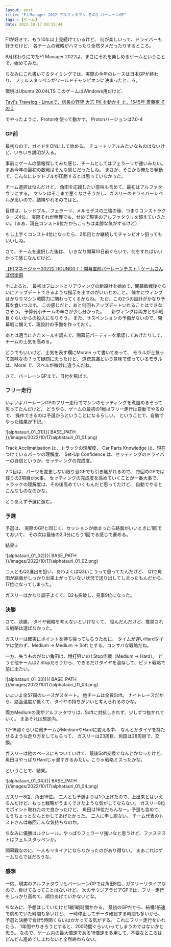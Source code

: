 ```yaml
---
layout: post
title: "F１Manager 2022 アルファタウリ その1 バーレーンGP"
tags : [ゲーム]
date: 2022-10-17 08:55:44
---
```


F1が好きで、もう10年以上見続けているけど、
何が楽しいって、ドライバーも好きだけど、
各チームの戦略がハマったり全然ダメだったりするところ。

8月終わりにでたF1 Manager 2022は、まさにそれを楽しめるゲームということで、始めてみた。

ちなみにこれ書いてるタイミングでは、実際の今年のレースは日本GPが終わり、
フェルスタッペンがワールドチャンピオンに決まったところ。


環境はUbuntu 20.04LTS
このゲームはWindows用だけど、

[Tavi's Travelog - Linuxで、信長の野望 大志 PK を動かす と、1545年 斎藤家 その１](/2022/04/13/nobunaga-ambition-taishi-on-linux)

でやったように、Protonを使って動かす。
Protonバージョンは7.0-4


### GP前

最初なので、ガイドをONにして始める。
チュートリアルみたいなものはないけど、いちいち説明が入る。

事前にゲームの情報探してみた感じ、チームとしてはフェラーリが速いみたい。
まあ今年の最初の数戦はそんな感じだったしね。
まさか、そこから俺たち発動で、こんなにレッドブルが圧勝するとは思っていなかった。

チーム選択は悩んだけど、
角田を応援したい意味も含めて、最初はアルファタウリにする。
マシンはそこまで悪くなさそうだし、ガスリーのドライバーレベルが高いので、結構やれるのではと。

目標は、レッドブル、フェラーリ、メルセデスの三強の後、つまりコンストラクターズ4位。
実際それが無理でも、せめて現実のアルファタウリを超えていきたい。（まあ、現在コンスト9位だからこっちは楽勝な気がするけど）

もし上手くコンスト4位になったら、2年目とか継続してチャンピオン狙ってもいいしね。



さて、チームを選択した後は、
いきなり開幕10日前ぐらいで、何をすればいいかって感じなんだけど、

[【F1マネージャー2022】ROUND0.T︰開幕直前バーレーンテスト &#124; ゲームさんぽ倶楽部](https://ameblo.jp/f-e-sanpo/entry-12766391720.html)

↑によると、
最初はフロントとリアウィングの新設計を始めて、開幕数戦後ぐらいにアップデートできるような指示を出すのがいいとのこと。
確かにウィングはかなりマシン戦闘力に関わってくるからね。
ただ、この2つの設計がかなり予算を食いつぶす。
この感じだと、あと何回もアップデートいれることはできなさそう。
予算弱小チームの辛さが少し分かった。
　
新ウィングは両方とも5戦目ぐらいからの投入になりそう。
また、サスペンションの予備がないので、開幕戦に備えて、現設計の予備を作っておく。



あとは適当にきたメールを読んで、開幕前パーティーを承認してあげたりして、
チームの士気を高める。

どうでもいいけど、士気を表す欄にMorale って書いてあって、
モラルが士気って意味なの？って疑問に思ったけど、
道徳意識という意味で使っているモラルは、Moral で、スペルが微妙に違うんだね。




さて、バーレーンGPまで、日付を飛ばす。


### フリー走行


いよいよバーレーンGPのフリー走行でマシンのセッティングを煮詰めるぞって思ってたんだけど、
どうやら、ゲームの最初の1戦はフリー走行は自動でやるので、
操作できるのは予選からということになるらしい。
ということで、自動でやった結果が下記。


![alphatauri_01_01]({{ BASE_PATH }}/images/2022/10/17/alphatauri_01_01.png)


Track Acclimatisation は、トラックの理解度、
Car Parts Knowledge は、現在つけているパーツの理解度、
Set-Up Confidence は、セッティングのドライバーの自信というか、セッティングの完成度。

2つ目は、パーツを変更しない限り翌GPでも引き継がれるので、
毎回のGPでは残りの2項目が大事。
セッティングの完成度を高めていくことが一番大事で、
トラックの理解度は、その後高めていくもんだと思ってたけど、
自動でやるとこんなものなのかな。

とりあえず予選に進む。



### 予選

予選は、
実際のGPと同じく、セッションが始まったら路面がいいときに1回でておいて、
その次は最後の2,3分にもう1回でる感じで進める。

結果↓

![alphatauri_01_02]({{ BASE_PATH }}/images/2022/10/17/alphatauri_01_02.png)


二人ともQ2進出を狙い、あわよくばQ3いこうって思ってたんだけど、
Q1で角田が路面がしっかり出来上がっていない状況で送り出してしまったもんだから、17位になってしまった。

ガスリーはかなり調子よくて、Q2も突破し、見事9位になった。







### 決勝

さて、決勝。
タイヤ戦略を考えないといけなくて、
悩んだんだけど、推奨される戦略は選ばなかった。


ガスリーは確実にポイントを持ち帰ってもらうために、
タイムが遅いHardタイヤは使わず、Medium -> Medium -> Soft とする。コンサバな戦略だね。

一方、失うものがない角田は、博打狙いの1 Stop作戦（Medium -> Hard）。
どうせ他チームは2 Stopだろうから、できるだけタイヤを温存して、ピット戦略で前に出たい。


![alphatauri_01_03]({{ BASE_PATH }}/images/2022/10/17/alphatauri_01_03.png)




いよいよ全57周のレースがスタート。
他チームは全員Soft。
ナイトレースだから、路面温度が低くて、タイヤの持ちがいいと考えられるのかな。

両方Mediumの我がアルファタウリは、Softに対抗しきれず、少しずつ抜かれていく。
まあそれは想定内。

12-18週ぐらいに他チームがMediumやHardに変える中、
なんとかタイヤを持たせるような走り方をしてもらって、
ガスリーは23周目、角田は28周目で、交換。


ガスリーは他のペースにもついていけて、最後Soft交換でなんとかなったけど、
角田はやっぱりHardじゃ遅すぎるみたい。こりゃ戦略ミスったかな。


ということで、結果。


![alphatauri_01_04]({{ BASE_PATH }}/images/2022/10/17/alphatauri_01_04.png)

ガスリー8位、角田16位。
二人とも予選よりは1つ上げたので、上出来とはいえるんだけど、もっと戦略がうまくできたような気がしてならない。
ガスリー8位でポイント取れたので良かったけど、
角田は16位だもんなー。予選も含めて、もうちょっとなんとかしてあげたかった。
二人に申し訳ない。
チーム代表のトストさんは毎回こんな気持ちなのか。

ちなみに優勝はルクレール。やっぱりフェラーリ強いなと思うけど、ファステストはフェルスタッペンか。

開幕戦なのに、一人もリタイアにならなかったのがあり得ない。
まあこれはゲームならではだろうな。




### 感想

一応、現実のアルファタウリもバーレーンGPでは角田8位、ガスリーリタイアなので、負けてるってことはないけど。
次のサウジアラビアGPでは、フリー走行をしっかり高めて、順位あげていかないとな。


ちなみに、予想はしていたけど1戦1戦時間かかる。
最初のGPだから、結構1倍速で眺めていた時間も多いけど、
一時停止してデータ確認する時間も多いから、予選と決勝で合計5時間くらいはかかってる気がする。
これにフリー走行をいれたら、
1年間やりきろうとすると、200時間ぐらいいってしまうのではないかと思う。
なので、ゲーム内の最大倍速である16倍速を多用して、不要なところはどんどん進めてしまわないと全然終わらない。

























